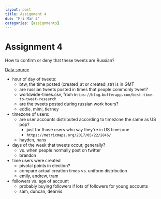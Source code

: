 ```yaml
---
layout: post
title: Assignment 4
due: "Fri Mar 2"
categories: [assignments]
---
```


# Assignment 4

How to confirm or deny that these tweets are Russian?

[Data source](https://www.nbcnews.com/tech/social-media/now-available-more-200-000-deleted-russian-troll-tweets-n844731)

- hour of day of tweets:
  - btw, the time posted (created\_at or created\_str) is in GMT
  - are russian tweets posted in times that people commonly tweet?
  - worldwide-times.csv, from `https://blog.bufferapp.com/best-time-to-tweet-research`
  - are the tweets posted during russian work hours?
  - eddie, mimi, tierney
- timezone of users:
  - are user accounts distributed according to timezone the same as US pop?
    - just for those users who say they're in US timezone
    - `https://metricmaps.org/2017/05/22/2846/`
  - hayden, hans
- days of the week that tweets occur, generally?
  - vs. when people normally post on twitter
  - brandon
- time users were created
  - pivotal points in election?
  - compare actual creation times vs. uniform distribution
  - emily, andrew, tram
- followers vs. age of account
  - probably buying followers if lots of followers for young accounts
  - sam, duncan, dearvis

